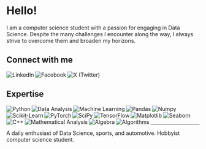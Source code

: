 # Hello!

I am a computer science student with a passion for engaging in Data Science. Despite the many challenges I encounter along the way, I always strive to overcome them and broaden my horizons.

## Connect with me
[<img align="left" alt="LinkedIn" src="https://img.shields.io/badge/linkedin-%230077B5.svg?&style=for-the-badge&logo=linkedin&logoColor=white" />](https://www.linkedin.com/in/rafał-miodowski-2a58a331b/)
[<img align="left" alt="Facebook" src="https://img.shields.io/badge/facebook-%231877F2.svg?&style=for-the-badge&logo=facebook&logoColor=white" />](https://www.facebook.com/profile.php?id=100006506763555)
[<img align="left" alt="X (Twitter)" src="https://img.shields.io/badge/X-%231DA1F2.svg?&style=for-the-badge&logo=twitter&logoColor=white" />](https://x.com/RafalM25)
<br>

## Expertise
<img align="left" alt="Python" src="https://img.shields.io/badge/python-%2314354C.svg?&style=for-the-badge&logo=python&logoColor=white" />
<img align="left" alt="Data Analysis" src="https://img.shields.io/badge/data%20analysis-%234285F4.svg?&style=for-the-badge&logo=google-analytics&logoColor=white" />
<img align="left" alt="Machine Learning" src="https://img.shields.io/badge/machine%20learning-%2300C7B7.svg?&style=for-the-badge&logo=tensorflow&logoColor=white" />
<img align="left" alt="Pandas" src="https://img.shields.io/badge/pandas-%23150458.svg?&style=for-the-badge&logo=pandas&logoColor=white" />
<img align="left" alt="Numpy" src="https://img.shields.io/badge/numpy-%23013243.svg?&style=for-the-badge&logo=numpy&logoColor=white" />
<img align="left" alt="Scikit-Learn" src="https://img.shields.io/badge/scikit%20learn-%23F7931E.svg?&style=for-the-badge&logo=scikit-learn&logoColor=white" />
<img align="left" alt="PyTorch" src="https://img.shields.io/badge/pytorch-%23EE4C2C.svg?&style=for-the-badge&logo=pytorch&logoColor=white" />
<img align="left" alt="SciPy" src="https://img.shields.io/badge/scipy-%230C55A5.svg?&style=for-the-badge&logo=scipy&logoColor=white" />
<img align="left" alt="TensorFlow" src="https://img.shields.io/badge/tensorflow-%23FF6F00.svg?&style=for-the-badge&logo=tensorflow&logoColor=white" />
<img align="left" alt="Matplotlib" src="https://img.shields.io/badge/matplotlib-%233370A6.svg?&style=for-the-badge&logo=python&logoColor=white" />
<img align="left" alt="Seaborn" src="https://img.shields.io/badge/seaborn-%230074A2.svg?&style=for-the-badge&logo=python&logoColor=white" />
<img align="left" alt="C++" src="https://img.shields.io/badge/C++-%2300599C.svg?&style=for-the-badge&logo=c%2B%2B&logoColor=white" />
<img align="left" alt="Mathematical Analysis" src="https://img.shields.io/badge/mathematical%20analysis-%23008CBA.svg?&style=for-the-badge&logo=mathworks&logoColor=white" />
<img align="left" alt="Algebra" src="https://img.shields.io/badge/algebra-%23E34F26.svg?&style=for-the-badge&logo=algebra&logoColor=white" />
<img align="left" alt="Algorithms" src="https://img.shields.io/badge/algorithms-%23856BFC.svg?&style=for-the-badge&logo=algorithms&logoColor=white" />
<br>
<br>

---

A daily enthusiast of Data Science, sports, and automotive. Hobbyist computer science student.
